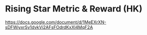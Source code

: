 # Rising Star Metric & Reward (HK)

https://docs.google.com/document/d/1MeEXrXN-sDFWiyxrSy1dvkVi2AFsFOdrdKxXl4MqF2A
